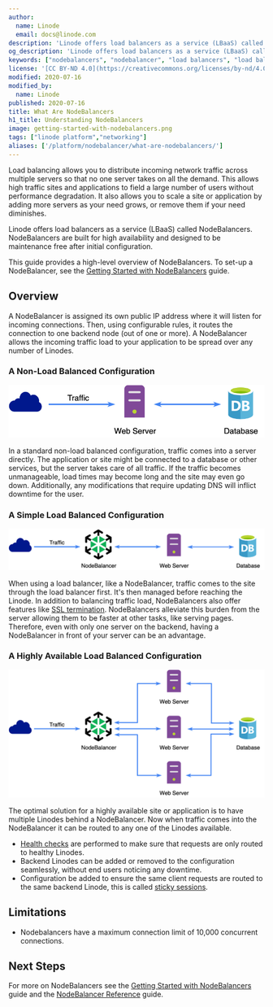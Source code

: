 ```yaml
---
author:
  name: Linode
  email: docs@linode.com
description: 'Linode offers load balancers as a service (LBaaS) called NodeBalancers. NodeBalancers are built for high availability and designed to be maintenance free after initial configuration.'
og_description: 'Linode offers load balancers as a service (LBaaS) called NodeBalancers. NodeBalancers are built for high availability and designed to be maintenance free after initial configuration.'
keywords: ["nodebalancers", "nodebalancer", "load balancers", "load balancer", "load balancing", "high availability", "ha"]
license: '[CC BY-ND 4.0](https://creativecommons.org/licenses/by-nd/4.0)'
modified: 2020-07-16
modified_by:
  name: Linode
published: 2020-07-16
title: What Are NodeBalancers
h1_title: Understanding NodeBalancers
image: getting-started-with-nodebalancers.png
tags: ["linode platform","networking"]
aliases: ['/platform/nodebalancer/what-are-nodebalancers/']
---
```


Load balancing allows you to distribute incoming network traffic across multiple servers so that no one server takes on all the demand. This allows high traffic sites and applications to field a large number of users without performance degradation. It also allows you to scale a site or application by adding more servers as your need grows, or remove them if your need diminishes.

Linode offers load balancers as a service (LBaaS) called NodeBalancers. NodeBalancers are built for high availability and designed to be maintenance free after initial configuration.

This guide provides a high-level overview of NodeBalancers. To set-up a NodeBalancer, see the [Getting Started with NodeBalancers](/docs/platform/nodebalancer/getting-started-with-nodebalancers) guide.

## Overview

A NodeBalancer is assigned its own public IP address where it will listen for incoming connections. Then, using configurable rules, it routes the connection to one backend node (out of one or more). A NodeBalancer allows the incoming traffic load to your application to be spread over any number of Linodes.

### A Non-Load Balanced Configuration

![Basic Web Server Flow Without Load Balancing](basicWebServerFlow.png)

In a standard non-load balanced configuration, traffic comes into a server directly. The application or site might be connected to a database or other services, but the server takes care of all traffic. If the traffic becomes unmanageable, load times may become long and the site may even go down. Additionally, any modifications that require updating DNS will inflict downtime for the user.

### A Simple Load Balanced Configuration

![Single Web Server Flow With NodeBalancer](singleWebServerNodeBalancer.png)

When using a load balancer, like a NodeBalancer, traffic comes to the site through the load balancer first. It's then managed before reaching the Linode. In addition to balancing traffic load, NodeBalancers also offer features like [SSL termination](https://en.wikipedia.org/wiki/TLS_termination_proxy). NodeBalancers alleviate this burden from the server allowing them to be faster at other tasks, like serving pages. Therefore, even with only one server on the backend, having a NodeBalancer in front of your server can be an advantage.

### A Highly Available Load Balanced Configuration

![Highly Available Sever Flow with NodeBalancer](scaledWebServersNodeBalancer.png)

The optimal solution for a highly available site or application is to have multiple Linodes behind a NodeBalancer. Now when traffic comes into the NodeBalancer it can be routed to any one of the Linodes available.

- [Health checks](/docs/platform/nodebalancer/nodebalancer-reference-guide/#health-checks) are performed to make sure that requests are only routed to healthy Linodes.
- Backend Linodes can be added or removed to the configuration seamlessly, without end users noticing any downtime.
- Configuration be added to ensure the same client requests are routed to the same backend Linode, this is called [sticky sessions](/docs/platform/nodebalancer/nodebalancer-reference-guide/#session-stickiness).

## Limitations

- Nodebalancers have a maximum connection limit of 10,000 concurrent connections.

## Next Steps

For more on NodeBalancers see the [Getting Started with NodeBalancers](/docs/platform/nodebalancer/getting-started-with-nodebalancers/) guide and the [NodeBalancer Reference](/docs/platform/nodebalancer/nodebalancer-reference-guide/) guide.
